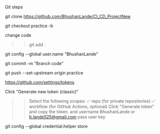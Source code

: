 Git steps

git clone https://github.com/BhushanLande/CI_CD_ProjectNew

git checkout practice -b


change code
>> git add .

git config --global user.name "BhushanLande"

git commit -m "Branch code"

git push --set-upstream origin practice

https://github.com/settings/tokens

Click "Generate new token (classic)"
 >> Select the following scopes:
✅ repo (for private repositories)
✅ workflow (for GitHub Actions, optional)
Click "Generate token" and copy the token.
and username BhushanLande or b.lande525@gmail.com
pass user key

git config --global credential.helper store


